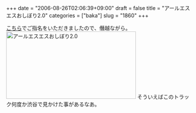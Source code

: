 +++
date = "2006-08-26T02:06:39+09:00"
draft = false
title = "アールエスエスおしぼり2.0"
categories = ["baka"]
slug = "1860"
+++

<a href="http://champla.exblog.jp/4174402/" target="_blank">こちら</a>でご指名をいただきましたので、僭越ながら。
<a href="http://www.flickr.com/photos/h-b-k-r/223867552/" title="Photo Sharing"><img src="http://static.flickr.com/75/223867552_be42d06515_o.jpg" width="349" height="182" alt="アールエスエスおしぼり2.0" /></a>
そういえばこのトラック何度か渋谷で見かけた事があるなあ。
